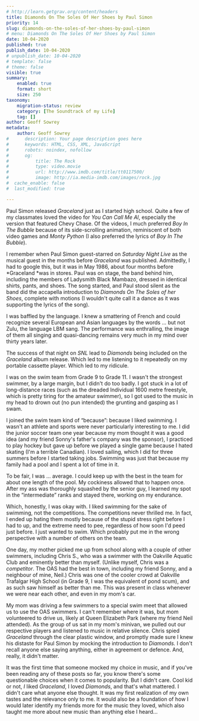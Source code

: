 ```yaml
---
# http://learn.getgrav.org/content/headers
title: Diamonds On The Soles Of Her Shoes by Paul Simon
priority: 14
slug: diamonds-on-the-soles-of-her-shoes-by-paul-simon
# menu: Diamonds On The Soles Of Her Shoes by Paul Simon
date: 10-04-2020
published: true
publish_date: 10-04-2020
# unpublish_date: 10-04-2020
# template: false
# theme: false
visible: true
summary:
    enabled: true
    format: short
    size: 250
taxonomy:
    migration-status: review
    category: [The Soundtrack of my Life]
    tag: []
author: Geoff Sowrey
metadata:
    author: Geoff Sowrey
#      description: Your page description goes here
#      keywords: HTML, CSS, XML, JavaScript
#      robots: noindex, nofollow
#      og:
#          title: The Rock
#          type: video.movie
#          url: http://www.imdb.com/title/tt0117500/
#          image: http://ia.media-imdb.com/images/rock.jpg
#  cache_enable: false
#  last_modified: true

---
```


Paul Simon released *Graceland* just as I started high school. Quite a few of my classmates loved the video for *You Can Call Me Al*, especially the version that featured Chevy Chase. Of the videos, I much preferred *Boy In The Bubble* because of its side-scrolling animation, reminiscent of both video games and *Monty Python* (I also preferred the lyrics of *Boy In The Bubble*).

I remember when Paul Simon guest-starred on *Saturday Night Live* as the musical guest in the months before *Graceland* was published. Admittedly, I had to google this, but it was in May 1986, about four months before *Graceland *was in stores. Paul was on stage, the band behind him, including the members of Ladysmith Black Mambazo, dressed in identical shirts, pants, and shoes. The song started, and Paul stood silent as the band did the accapella introduction to *Diamonds On The Soles of her Shoes*, complete with motions (I wouldn't quite call it a dance as it was supporting the lyrics of the song).

I was baffled by the language. I knew a smattering of French and could recognize several European and Asian languages by the words … but not Zulu, the language LBM sang. The performance was enthralling, the image of them all singing and quasi-dancing remains very much in my mind over thirty years later.

The success of that night on *SNL* lead to *Diamonds* being included on the *Graceland* album release. Which led to me listening to it repeatedly on my portable cassette player. Which led to my ridicule.

I was on the swim team from Grade 9 to Grade 11. I wasn't the strongest swimmer, by a large margin, but I didn't do too badly. I got stuck in a lot of long-distance races (such as the dreaded Individual 1600 metre freestyle, which is pretty tiring for the amateur swimmer), so I got used to the music in my head to drown out (no pun intended) the grunting and gasping as I swam.

I joined the swim team kind of “because”: because I liked swimming. I wasn't an athlete and sports were never particularly interesting to me. I did the junior soccer team one year because my mom thought it was a good idea (and my friend Sonny's father's company was the sponsor), I practiced to play hockey but gave up before we played a single game because I hated skating (I'm a terrible Canadian). I loved sailing, which I did for three summers before I started taking jobs. Swimming was just that because my family had a pool and I spent a lot of time in it.

To be fair, I was … average. I could keep up with the best in the team for about one length of the pool. My cockiness allowed that to happen once. After my ass was thoroughly squashed by the senior guy, I learned my spot in the “intermediate” ranks and stayed there, working on my endurance.

Which, honestly, I was okay with. I liked swimming for the sake of swimming, not the competitions. The competitions never thrilled me. In fact, I ended up hating them mostly because of the stupid stress right before I had to up, and the extreme need to pee, regardless of how soon I'd peed just before. I just wanted to swim. Which probably put me in the wrong perspective with a number of others on the team.

One day, my mother picked me up from school along with a couple of other swimmers, including Chris S., who was a swimmer with the Oakville Aquatic Club and eminently better than myself. (Unlike myself, Chris was a *competitor*. The OAS had the best in town, including my friend Sonny, and a neighbour of mine, Neil.) Chris was one of the cooler crowd at Oakville Trafalgar High School (in Grade 9, I was the equivalent of pond scum), and as such saw himself as better than me. This was present in class whenever we were near each other, and even in my mom's car.

My mom was driving a few swimmers to a special swim meet that allowed us to use the OAS swimmers. I can't remember where it was, but mom volunteered to drive us, likely at Queen Elizabeth Park (where my friend Neil attended). As the group of us sat in my mom's minivan, we pulled out our respective players and listened to music in relative silence. Chris spied *Graceland* through the clear plastic window, and promptly made sure I knew his distaste for Paul Simon by mocking the introduction to *Diamonds.* I don't recall anyone else saying anything, either in agreement or defence. And, really, it didn't matter.

It was the first time that someone mocked my choice in music, and if you've been reading any of these posts so far, you know there's some questionable choices when it comes to popularity. But I didn't care. Cool kid or not, *I* liked *Graceland*, I loved *Diamonds*, and that's what mattered. I didn't care what anyone else thought. It was my first realization of my own tastes and the relevance only to me. It would also be a foundation of how I would later identify my friends more for the music they loved, which also taught me more about new music than anything else I heard…